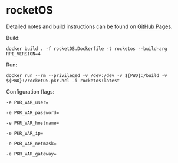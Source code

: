 # rocketOS

Detailed notes and build instructions can be found on [GitHub Pages](https://tnagyzambo.github.io/rocketOS/rocketOS.html).

Build:

`docker build . -f rocketOS.Dockerfile -t rocketos --build-arg RPI_VERSION=4` 

Run:

`docker run --rm --privileged -v /dev:/dev -v ${PWD}:/build -v ${PWD}:/rocketOS.pkr.hcl -i rocketos:latest`

Configuration flags:

`-e PKR_VAR_user=`

`-e PKR_VAR_password=`

`-e PKR_VAR_hostname=`

`-e PKR_VAR_ip=`

`-e PKR_VAR_netmask=`

`-e PKR_VAR_gateway=`
